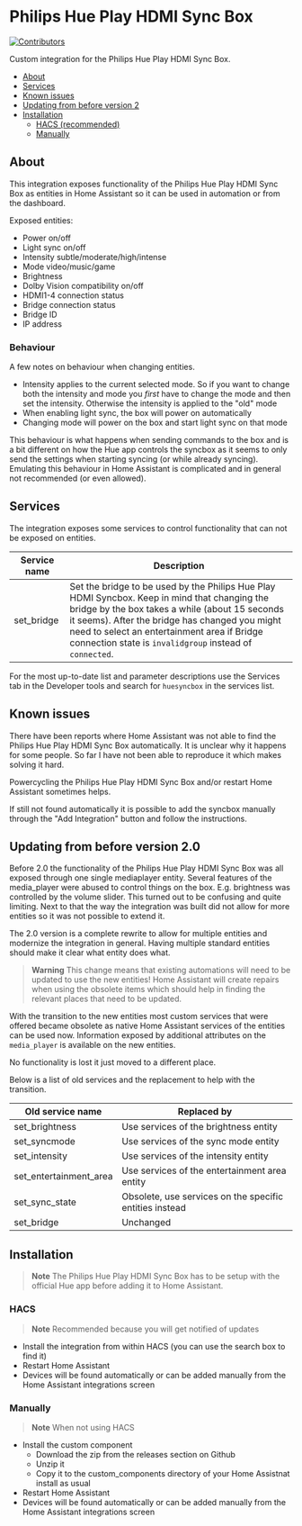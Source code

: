 # Philips Hue Play HDMI Sync Box

[![Contributors](https://img.shields.io/github/contributors/mvdwetering/huesyncbox.svg)](https://github.com/mvdwetering/huesyncbox/graphs/contributors)

Custom integration for the Philips Hue Play HDMI Sync Box.

- [About](#about)
- [Services](#services)
- [Known issues](#known-issues)
- [Updating from before version 2](#updating-from-before-version-2.0)
- [Installation](#installation)
  - [HACS (recommended)](#hacs)
  - [Manually](#manually)

## About

This integration exposes functionality of the Philips Hue Play HDMI Sync Box as entities in Home Assistant so it can be used in automation or from the dashboard.

Exposed entities:

* Power on/off
* Light sync on/off
* Intensity subtle/moderate/high/intense
* Mode video/music/game
* Brightness
* Dolby Vision compatibility on/off
* HDMI1-4 connection status
* Bridge connection status
* Bridge ID
* IP address

### Behaviour

A few notes on behaviour when changing entities.

* Intensity applies to the current selected mode. So if you want to change both the intensity and mode you _first_ have to change the mode and then set the intensity. Otherwise the intensity is applied to the "old" mode
* When enabling light sync, the box will power on automatically
* Changing mode will power on the box and start light sync on that mode

This behaviour is what happens when sending commands to the box and is a bit different on how the Hue app controls the syncbox as it seems to only send the settings when starting syncing (or while already syncing). Emulating this behaviour in Home Assistant is complicated and in general not recommended (or even allowed).


## Services

The integration exposes some services to control functionality that can not be exposed on entities.

| Service name | Description |
|---|---|
| set_bridge | Set the bridge to be used by the Philips Hue Play HDMI Syncbox. Keep in mind that changing the bridge by the box takes a while (about 15 seconds it seems). After the bridge has changed you might need to select an entertainment area if Bridge connection state is `invalidgroup` instead of `connected`. |

For the most up-to-date list and parameter descriptions use the Services tab in the Developer tools and search for `huesyncbox` in the services list.


## Known issues

There have been reports where Home Assistant was not able to find the Philips Hue Play HDMI Sync Box automatically.
It is unclear why it happens for some people. So far I have not been able to reproduce it which makes solving it hard.

Powercycling the Philips Hue Play HDMI Sync Box and/or restart Home Assistant sometimes helps.

If still not found automatically it is possible to add the syncbox manually through the "Add Integration" button and follow the instructions.


## Updating from before version 2.0

Before 2.0 the functionality of the Philips Hue Play HDMI Sync Box was all exposed through one single mediaplayer entity. Several features of the media_player were abused to control things on the box. E.g. brightness was controlled by the volume slider. This turned out to be confusing and quite limiting. Next to that the way the integration was built did not allow for more entities so it was not possible to extend it. 

The 2.0 version is a complete rewrite to allow for multiple entities and modernize the integration in general. Having multiple standard entities should make it clear what entity does what.

> **Warning**
> This change means that existing automations will need to be updated to use the new entities!
> Home Assistant will create repairs when using the obsolete items which should help in finding the relevant places that need to be updated.

With the transition to the new entities most custom services that were offered became obsolete as native Home Assistant services of the entities can be used now. 
Information exposed by additional attributes on the `media_player` is available on the new entities.

No functionality is lost it just moved to a different place.

Below is a list of old services and the replacement to help with the transition.

| Old service name | Replaced by |
|---|---|
| set_brightness | Use services of the brightness entity |
| set_syncmode | Use services of the sync mode entity |
| set_intensity | Use services of the intensity entity |
| set_entertainment_area | Use services of the entertainment area entity |
| set_sync_state | Obsolete, use services on the specific entities instead |
| set_bridge | Unchanged |


## Installation

> **Note**
> The Philips Hue Play HDMI Sync Box has to be setup with the official Hue app before adding it to Home Assistant.

### HACS

> **Note** Recommended because you will get notified of updates

* Install the integration from within HACS (you can use the search box to find it)
* Restart Home Assistant
* Devices will be found automatically or can be added manually from the Home Assistant integrations screen

### Manually

> **Note**
> When not using HACS

* Install the custom component
  * Download the zip from the releases section on Github
  * Unzip it
  * Copy it to the custom_components directory of your Home Assistnat install as usual
* Restart Home Assistant
* Devices will be found automatically or can be added manually from the Home Assistant integrations screen

